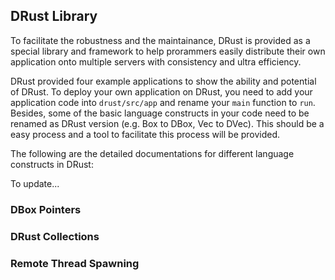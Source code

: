 ## DRust Library

To facilitate the robustness and the maintainance, DRust is provided as a special library and framework to help prorammers easily distribute their own application onto multiple servers with consistency and ultra efficiency. 

DRust provided four example applications to show the ability and potential of DRust. To deploy your own application on DRust, you need to add your application code into `drust/src/app` and rename your `main` function to `run`. Besides, some of the basic language constructs in your code need to be renamed as DRust version (e.g. Box to DBox, Vec to DVec). This should be a easy process and a tool to facilitate this process will be provided.

The following are the detailed documentations for different language constructs in DRust:

To update...

### DBox Pointers

### DRust Collections

### Remote Thread Spawning
